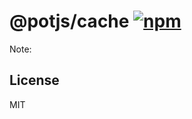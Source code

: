 # @potjs/cache [![npm](https://img.shields.io/npm/v/@potjs/cache.svg)](https://npmjs.com/package/@potjs/cache)

Note:


## License

MIT
